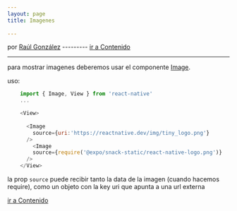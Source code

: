 ```yaml
---
layout: page
title: Imagenes
 
---
```



por [Raúl González](https://twitter.com/soyraulgonzalez)  ---------   [ir a Contenido](/contenido.html)

---


para mostrar imagenes deberemos usar el componente [Image](https://reactnative.dev/docs/image).

uso:

```js
    import { Image, View } from 'react-native'
    ...

    <View>
    
      <Image
        source={uri:'https://reactnative.dev/img/tiny_logo.png'}
      />
        <Image
        source={require('@expo/snack-static/react-native-logo.png')}
      />
    </View>
```

la prop `source` puede recibir tanto la data de la imagen (cuando hacemos require), como un objeto con la key uri que apunta a una url externa

[ir a Contenido](/contenido.html)
